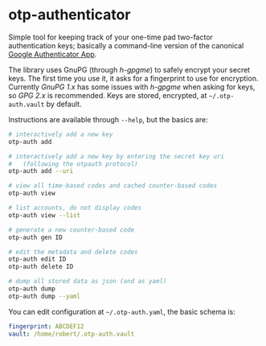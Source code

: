 # otp-authenticator

Simple tool for keeping track of your one-time pad two-factor authentication
keys; basically a command-line version of the canonical [Google Authenticator
App][gauth].

[gauth]: https://github.com/google/google-authenticator

The library uses GnuPG (through *h-gpgme*) to safely encrypt your secret keys.
The first time you use it, it asks for a fingerprint to use for encryption.
Currently *GnuPG 1.x* has some issues with *h-gpgme* when asking for keys, so
*GPG 2.x* is recommended.  Keys are stored, encrypted, at `~/.otp-auth.vault`
by default.

Instructions are available through `--help`, but the basics are:

```bash
# interactively add a new key
otp-auth add

# interactively add a new key by entering the secret key uri
#   (following the otpauth protocol)
otp-auth add --uri

# view all time-based codes and cached counter-based codes
otp-auth view

# list accounts, do not display codes
otp-auth view --list

# generate a new counter-based code
otp-auth gen ID

# edit the metadata and delete codes
otp-auth edit ID
otp-auth delete ID

# dump all stored data as json (and as yaml)
otp-auth dump
otp-auth dump --yaml
```

You can edit configuration at `~/.otp-auth.yaml`, the basic schema is:

```yaml
fingerprint: ABCDEF12
vault: /home/robert/.otp-auth.vault
```


